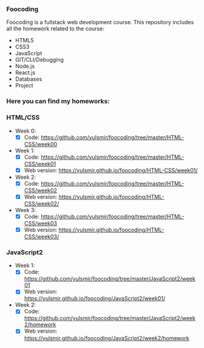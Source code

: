 ### Foocoding

Foocoding is a fullstack web development course.
This repository includes all the homework related to the course:

- HTML5
- CSS3
- JavaScript
- GIT/CLI/Debugging
- Node.js
- React.js
- Databases
- Project

### Here you can find my homeworks:

### HTML/CSS

- Week 0:
  - [x] Code: https://github.com/yulsmir/foocoding/tree/master/HTML-CSS/week00
- Week 1:
  - [x] Code: https://github.com/yulsmir/foocoding/tree/master/HTML-CSS/week01
  - [x] Web version: https://yulsmir.github.io/foocoding/HTML-CSS/week01/
- Week 2:
  - [x] Code: https://github.com/yulsmir/foocoding/tree/master/HTML-CSS/week02
  - [x] Web version: https://yulsmir.github.io/foocoding/HTML-CSS/week02/
- Week 3:
  - [x] Code: https://github.com/yulsmir/foocoding/tree/master/HTML-CSS/week03
  - [x] Web version: https://yulsmir.github.io/foocoding/HTML-CSS/week03/

### JavaScript2

- Week 1:
  - [x] Code: https://github.com/yulsmir/foocoding/tree/master/JavaScript2/week01
  - [x] Web version: https://yulsmir.github.io/foocoding/JavaScript2/week01/
- Week 2:
  - [x] Code: https://github.com/yulsmir/foocoding/tree/master/JavaScript2/week2/homework
  - [x] Web version: https://yulsmir.github.io/foocoding/JavaScript2/week2/homework
